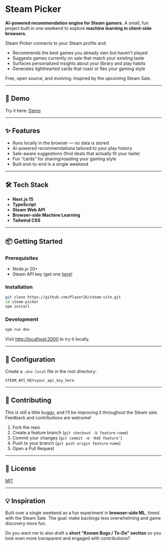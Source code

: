 # Steam Picker

**AI-powered recommendation engine for Steam gamers.**
A small, fun project built in one weekend to explore **machine learning in client-side browsers**.

Steam Picker connects to your Steam profile and:

* Recommends the best games you already own but haven’t played
* Suggests games currently on sale that match your existing taste
* Surfaces personalized insights about your library and play habits
* Generates lighthearted cards that roast or flex your gaming style

Free, open source, and evolving. Inspired by the upcoming Steam Sale.

---

## 🚀 Demo

Try it here: [Demo](htpps://steampicker.plazor.xyz)

---

## ✨ Features

* Runs locally in the browser — no data is stored
* AI-powered recommendations tailored to your play history
* Sale-aware suggestions (find deals that actually fit your taste)
* Fun “cards” for sharing/roasting your gaming style
* Built end-to-end in a single weekend

---

## 🛠️ Tech Stack

* **Next.js 15**
* **TypeScript**
* **Steam Web API**
* **Browser-side Machine Learning**
* **Tailwind CSS**

---

## 📦 Getting Started

### Prerequisites

* Node.js 20+
* Steam API key (get one [here](https://steamcommunity.com/dev/apikey))

### Installation

```bash
git clone https://github.com/Plazor26/steam-site.git
cd steam-picker
npm install
```

### Development

```bash
npm run dev
```

Visit [http://localhost:3000](http://localhost:3000) to try it locally.

---

## 🔧 Configuration

Create a `.env.local` file in the root directory:

```env
STEAM_API_KEY=your_api_key_here
```

---

## 🤝 Contributing

This is still a little buggy, and I’ll be improving it throughout the Steam sale.
Feedback and contributions are welcome!

1. Fork the repo
2. Create a feature branch (`git checkout -b feature-name`)
3. Commit your changes (`git commit -m 'Add feature'`)
4. Push to your branch (`git push origin feature-name`)
5. Open a Pull Request

---

## 📝 License

[MIT](LICENSE)

---

## 💡 Inspiration

Built over a single weekend as a fun experiment in **browser-side ML**, timed with the Steam Sale.
The goal: make backlogs less overwhelming and game discovery more fun.

Do you want me to also draft a **short “Known Bugs / To-Do” section** so you look even more transparent and engaged with contributions?
